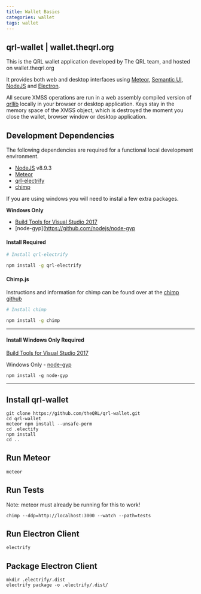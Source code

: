 ```yaml
---
title: Wallet Basics
categories: wallet
tags: wallet
---
```

## qrl-wallet | wallet.theqrl.org

This is the QRL wallet application developed by The QRL team, and hosted on wallet.theqrl.org

It provides both web and desktop interfaces using [Meteor](https://www.meteor.com/), [Semantic UI](https://semantic-ui.com/), [NodeJS](https://nodejs.org/en/) and [Electron](https://electronjs.org/).

All secure XMSS operations are run in a web assembly compiled version of [qrllib](https://github.com/theQRL/qrllib) locally in your browser or desktop application. Keys stay in the memory space of the XMSS object, which is destroyed the moment you close the wallet, browser window or desktop application.


## Development Dependencies

The following dependencies are required for a functional local development environment.

* [NodeJS](https://nodejs.org/en/) v8.9.3
* [Meteor](https://www.meteor.com/install)
* [qrl-electrify](https://www.npmjs.com/package/qrl-electrify)
* [chimp](https://github.com/xolvio/chimp)

If you are using windows you will need to instal a few extra packages.

**Windows Only**
* [Build Tools for Visual Studio 2017](https://www.visualstudio.com/downloads/#build-tools-for-visual-studio-2017)
* [node-gyp](https://github.com/nodejs/node-gyp


#### Install Required

```bash
# Install qrl-electrify

npm install -g qrl-electrify
```

#### Chimp.js

Instructions and information for chimp can be found over at the [chimp github](https://github.com/xolvio/chimp)

```bash
# Install chimp

npm install -g chimp
```

* * *

#### Install Windows Only Required

[Build Tools for Visual Studio 2017](https://www.visualstudio.com/downloads/#build-tools-for-visual-studio-2017)

Windows Only - [node-gyp](https://github.com/nodejs/node-gyp)

	npm install -g node-gyp

* * *

## Install qrl-wallet

	git clone https://github.com/theQRL/qrl-wallet.git
	cd qrl-wallet
	meteor npm install --unsafe-perm
	cd .electify
	npm install
	cd ..

## Run Meteor

	meteor

## Run Tests	

Note: meteor must already be running for this to work!

	chimp --ddp=http://localhost:3000 --watch --path=tests

## Run Electron Client

	electrify

## Package Electron Client

	mkdir .electrify/.dist
	electrify package -o .electrify/.dist/
